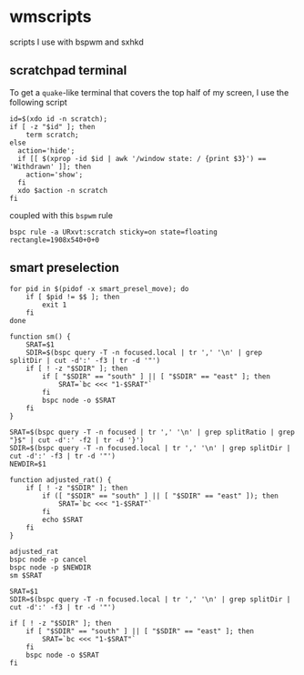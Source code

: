 # wmscripts
scripts I use with bspwm and sxhkd

## scratchpad terminal
To get a `quake`-like terminal that covers the top half of my screen, I use the following script
```
id=$(xdo id -n scratch);
if [ -z "$id" ]; then
    term scratch;
else
  action='hide';
  if [[ $(xprop -id $id | awk '/window state: / {print $3}') == 'Withdrawn' ]]; then
    action='show';
  fi
  xdo $action -n scratch
fi
```
coupled with this `bspwm` rule
```
bspc rule -a URxvt:scratch sticky=on state=floating rectangle=1908x540+0+0
```

## smart preselection
```
for pid in $(pidof -x smart_presel_move); do
    if [ $pid != $$ ]; then
        exit 1
    fi
done

function sm() {
	SRAT=$1
	SDIR=$(bspc query -T -n focused.local | tr ',' '\n' | grep splitDir | cut -d':' -f3 | tr -d '"')
	if [ ! -z "$SDIR" ]; then
		if [ "$SDIR" == "south" ] || [ "$SDIR" == "east" ]; then
			SRAT=`bc <<< "1-$SRAT"`
		fi
		bspc node -o $SRAT
	fi
}

SRAT=$(bspc query -T -n focused | tr ',' '\n' | grep splitRatio | grep "}$" | cut -d':' -f2 | tr -d '}')
SDIR=$(bspc query -T -n focused.local | tr ',' '\n' | grep splitDir | cut -d':' -f3 | tr -d '"')
NEWDIR=$1

function adjusted_rat() {
	if [ ! -z "$SDIR" ]; then
		if ([ "$SDIR" == "south" ] || [ "$SDIR" == "east" ]); then
			SRAT=`bc <<< "1-$SRAT"`
		fi
		echo $SRAT
	fi
}

adjusted_rat
bspc node -p cancel
bspc node -p $NEWDIR
sm $SRAT
```

```
SRAT=$1
SDIR=$(bspc query -T -n focused.local | tr ',' '\n' | grep splitDir | cut -d':' -f3 | tr -d '"')

if [ ! -z "$SDIR" ]; then
	if [ "$SDIR" == "south" ] || [ "$SDIR" == "east" ]; then
		SRAT=`bc <<< "1-$SRAT"`
	fi
	bspc node -o $SRAT
fi
```
